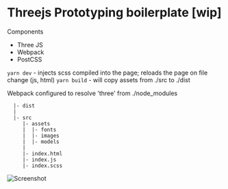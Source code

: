 # Threejs Prototyping boilerplate [wip]

Components
- Three JS
- Webpack
- PostCSS 

```yarn dev``` - injects scss compiled into the page; reloads the page on file change (js, html)
```yarn build``` - will copy assets from ./src to ./dist

Webpack configured to resolve 'three' from ./node_modules

      |- dist
      |
      |- src
         |- assets
         |  |- fonts
         |  |- images
         |  |- models
         |
         |- index.html
         |- index.js
         |- index.scss
      
![Screenshot](./extras/threejs-prototype-boilerplate.png)